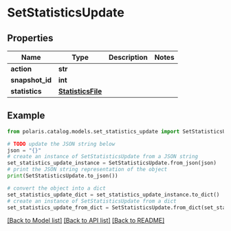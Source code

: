 <!--

 Copyright (c) 2024 Snowflake Computing Inc.
 
 Licensed under the Apache License, Version 2.0 (the "License");
 you may not use this file except in compliance with the License.
 You may obtain a copy of the License at
 
      http://www.apache.org/licenses/LICENSE-2.0
 
 Unless required by applicable law or agreed to in writing, software
 distributed under the License is distributed on an "AS IS" BASIS,
 WITHOUT WARRANTIES OR CONDITIONS OF ANY KIND, either express or implied.
 See the License for the specific language governing permissions and
 limitations under the License.

-->
# SetStatisticsUpdate

## Properties

Name | Type | Description | Notes
------------ | ------------- | ------------- | -------------
**action** | **str** |  | 
**snapshot_id** | **int** |  | 
**statistics** | [**StatisticsFile**](StatisticsFile.md) |  | 

## Example

```python
from polaris.catalog.models.set_statistics_update import SetStatisticsUpdate

# TODO update the JSON string below
json = "{}"
# create an instance of SetStatisticsUpdate from a JSON string
set_statistics_update_instance = SetStatisticsUpdate.from_json(json)
# print the JSON string representation of the object
print(SetStatisticsUpdate.to_json())

# convert the object into a dict
set_statistics_update_dict = set_statistics_update_instance.to_dict()
# create an instance of SetStatisticsUpdate from a dict
set_statistics_update_from_dict = SetStatisticsUpdate.from_dict(set_statistics_update_dict)
```
[[Back to Model list]](../README.md#documentation-for-models) [[Back to API list]](../README.md#documentation-for-api-endpoints) [[Back to README]](../README.md)


